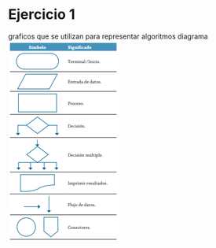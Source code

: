 # Ejercicio 1
graficos que se utilizan para representar algoritmos diagrama 
![Simbolos](Simbolos.png)


